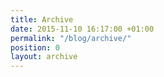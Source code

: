 ```yaml
---
title: Archive
date: 2015-11-10 16:17:00 +01:00
permalink: "/blog/archive/"
position: 0
layout: archive
---
```


